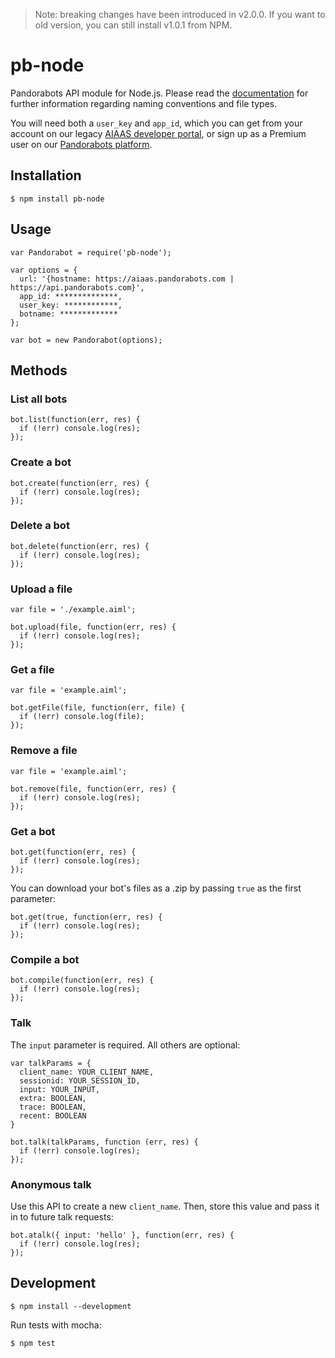 > Note: breaking changes have been introduced in v2.0.0. If you want to old
version, you can still install v1.0.1 from NPM.

# pb-node

Pandorabots API module for Node.js. Please read the [documentation](http://developer.pandorabots.com/docs) for further information regarding naming conventions and file types.

You will need both a `user_key` and `app_id`, which you can get from your account on our legacy [AIAAS developer portal](https://developer.pandorabots.com/), or sign up as a Premium user on our [Pandorabots platform](https://www.pandorabots.com).

## Installation

```
$ npm install pb-node
```

## Usage

```
var Pandorabot = require('pb-node');

var options = {
  url: '{hostname: https://aiaas.pandorabots.com | https://api.pandorabots.com}',
  app_id: **************,
  user_key: ************,
  botname: *************
};

var bot = new Pandorabot(options);
```

## Methods

### List all bots

```
bot.list(function(err, res) {
  if (!err) console.log(res);
});
```

### Create a bot

```
bot.create(function(err, res) {
  if (!err) console.log(res);
});
```

### Delete a bot

```
bot.delete(function(err, res) {
  if (!err) console.log(res);
});
```

### Upload a file

```
var file = './example.aiml';

bot.upload(file, function(err, res) {
  if (!err) console.log(res);
});
```

### Get a file

```
var file = 'example.aiml';

bot.getFile(file, function(err, file) {
  if (!err) console.log(file);
});
```

### Remove a file

```
var file = 'example.aiml';

bot.remove(file, function(err, res) {
  if (!err) console.log(res);
});
```

### Get a bot

```
bot.get(function(err, res) {
  if (!err) console.log(res);
});
```

You can download your bot's files as a .zip by passing `true` as the first parameter:

```
bot.get(true, function(err, res) {
  if (!err) console.log(res);
});
```

### Compile a bot

```
bot.compile(function(err, res) {
  if (!err) console.log(res);
});
```

### Talk

The `input` parameter is required. All others are optional:

```
var talkParams = {
  client_name: YOUR_CLIENT_NAME,
  sessionid: YOUR_SESSION_ID,
  input: YOUR_INPUT,
  extra: BOOLEAN,
  trace: BOOLEAN,
  recent: BOOLEAN
}

bot.talk(talkParams, function (err, res) {
  if (!err) console.log(res);
});
```

### Anonymous talk

Use this API to create a new `client_name`. Then, store this value and pass it in
to future talk requests:

```
bot.atalk({ input: 'hello' }, function(err, res) {
  if (!err) console.log(res);
});
```

## Development

```
$ npm install --development
```

Run tests with mocha:

```
$ npm test
```
